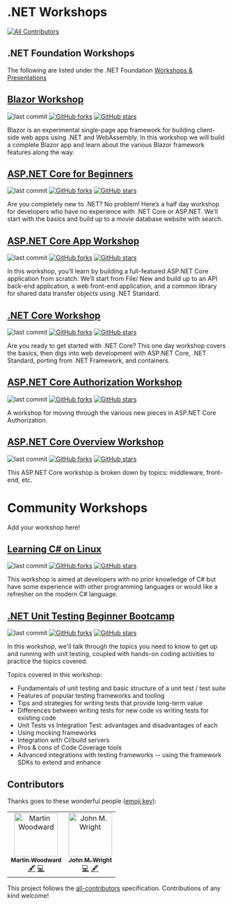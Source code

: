 # .NET Workshops
[![All Contributors](https://img.shields.io/badge/all_contributors-2-orange.svg?style=flat-square)](#contributors)

## .NET Foundation Workshops

The following are listed under the .NET Foundation [Workshops & Presentations](https://presentations.dotnetfoundation.org/)

## [Blazor Workshop](https://github.com/dotnet-presentations/blazor-workshop/)

![last commit](https://img.shields.io/github/last-commit/dotnet-presentations/blazor-workshop.svg?style=flat)
[![GitHub forks](https://img.shields.io/github/forks/dotnet-presentations/blazor-workshop.svg?style=social&label=Fork&maxAge=2592000)](https://GitHub.com/dotnet-presentations/blazor-workshop/network/)
[![GitHub stars](https://img.shields.io/github/stars/dotnet-presentations/blazor-workshop.svg?style=social&label=Star&maxAge=2592000)](https://GitHub.com/dotnet-presentations/blazor-workshop/stargazers/)

Blazor is an experimental single-page app framework for building client-side web apps using .NET and WebAssembly. In this workshop we will build a complete Blazor app and learn about the various Blazor framework features along the way.

## [ASP.NET Core for Beginners](https://github.com/dotnet-presentations/aspnetcore-for-beginners)

![last commit](https://img.shields.io/github/last-commit/dotnet-presentations/aspnetcore-for-beginners.svg?style=flat)
[![GitHub forks](https://img.shields.io/github/forks/dotnet-presentations/aspnetcore-for-beginners.svg?style=social&label=Fork&maxAge=2592000)](https://GitHub.com/dotnet-presentations/aspnetcore-for-beginners/network/)
[![GitHub stars](https://img.shields.io/github/stars/dotnet-presentations/aspnetcore-for-beginners.svg?style=social&label=Star&maxAge=2592000)](https://GitHub.com/dotnet-presentations/aspnetcore-for-beginners/stargazers/)

Are you completely new to .NET? No problem! Here’s a half day workshop for developers who have no experience with .NET Core or ASP.NET. We’ll start with the basics and build up to a movie database website with search.

## [ASP.NET Core App Workshop](https://github.com/dotnet-presentations/aspnetcore-app-workshop)

![last commit](https://img.shields.io/github/last-commit/dotnet-presentations/aspnetcore-app-workshop.svg?style=flat)
[![GitHub forks](https://img.shields.io/github/forks/dotnet-presentations/aspnetcore-app-workshop.svg?style=social&label=Fork&maxAge=2592000)](https://GitHub.com/dotnet-presentations/aspnetcore-app-workshop/network/)
[![GitHub stars](https://img.shields.io/github/stars/dotnet-presentations/aspnetcore-app-workshop.svg?style=social&label=Star&maxAge=2592000)](https://GitHub.com/dotnet-presentations/aspnetcore-app-workshop/stargazers/)

In this workshop, you’ll learn by building a full-featured ASP.NET Core application from scratch. We’ll start from File/ New and build up to an API back-end application, a web front-end application, and a common library for shared data transfer objects using .NET Standard.

## [.NET Core Workshop](https://github.com/dotnet-presentations/dotnetcore-workshop)

![last commit](https://img.shields.io/github/last-commit/dotnet-presentations/dotnetcore-workshop.svg?style=flat)
[![GitHub forks](https://img.shields.io/github/forks/dotnet-presentations/dotnetcore-workshop.svg?style=social&label=Fork&maxAge=2592000)](https://GitHub.com/dotnet-presentations/dotnetcore-workshop/network/)
[![GitHub stars](https://img.shields.io/github/stars/dotnet-presentations/dotnetcore-workshop.svg?style=social&label=Star&maxAge=2592000)](https://GitHub.com/dotnet-presentations/dotnetcore-workshop/stargazers/)

Are you ready to get started with .NET Core? This one day workshop covers the basics, then digs into web development with ASP.NET Core, .NET Standard, porting from .NET Framework, and containers.

## [ASP.NET Core Authorization Workshop](https://github.com/blowdart/AspNetAuthorizationWorkshop)

![last commit](https://img.shields.io/github/last-commit/blowdart/AspNetAuthorizationWorkshop.svg?style=flat)
[![GitHub forks](https://img.shields.io/github/forks/blowdart/AspNetAuthorizationWorkshop.svg?style=social&label=Fork&maxAge=2592000)](https://GitHub.com/blowdart/AspNetAuthorizationWorkshop/network/)
[![GitHub stars](https://img.shields.io/github/stars/blowdart/AspNetAuthorizationWorkshop.svg?style=social&label=Star&maxAge=2592000)](https://GitHub.com/blowdart/AspNetAuthorizationWorkshop/stargazers/)

A workshop for moving through the various new pieces in ASP.NET Core Authorization.

## [ASP.NET Core Overview Workshop](https://github.com/dotnet-presentations/aspnetcore-workshop)

![last commit](https://img.shields.io/github/last-commit/dotnet-presentations/aspnetcore-workshop.svg?style=flat)
[![GitHub forks](https://img.shields.io/github/forks/dotnet-presentations/aspnetcore-workshop.svg?style=social&label=Fork&maxAge=2592000)](https://GitHub.com/dotnet-presentations/aspnetcore-workshop/network/)
[![GitHub stars](https://img.shields.io/github/stars/dotnet-presentations/aspnetcore-workshop.svg?style=social&label=Star&maxAge=2592000)](https://GitHub.com/dotnet-presentations/aspnetcore-workshop/stargazers/)

This ASP.NET Core workshop is broken down by topics: middleware, front-end, etc.

# Community Workshops

Add your workshop here!

## [Learning C# on Linux](https://github.com/martinwoodward/csharpworkshop)

![last commit](https://img.shields.io/github/last-commit/martinwoodward/csharpworkshop.svg?style=flat)
[![GitHub forks](https://img.shields.io/github/forks/martinwoodward/csharpworkshop.svg?style=social&label=Fork&maxAge=2592000)](https://GitHub.com/martinwoodward/csharpworkshop/network/)
[![GitHub stars](https://img.shields.io/github/stars/martinwoodward/csharpworkshop.svg?style=social&label=Star&maxAge=2592000)](https://GitHub.com/martinwoodward/csharpworkshop/stargazers/)

This workshop is aimed at developers with no prior knowledge of C# but have some experience with other programming languages or would like a refresher on the modern C# language.


## [.NET Unit Testing Beginner Bootcamp](https://wrightfully.com/unittestworkshop)

![last commit](https://img.shields.io/github/last-commit/johnmwright/UnitTestingBootcamp.svg?style=flat)
[![GitHub forks](https://img.shields.io/github/forks/johnmwright/UnitTestingBootcamp.svg?style=social&label=Fork&maxAge=2592000)](https://GitHub.com/johnmwright/UnitTestingBootcamp/network/)
[![GitHub stars](https://img.shields.io/github/stars/johnmwright/UnitTestingBootcamp.svg?style=social&label=Star&maxAge=2592000)](https://GitHub.com/johnmwright/UnitTestingBootcamp/stargazers/)

In this workshop, we'll talk through the topics you need to know to get up and running with unit testing, coupled with hands-on coding activities to practice the topics covered. 

Topics covered in this workshop:

- Fundamentals of unit testing and basic structure of a unit test / test suite
- Features of popular testing frameworks and tooling
- Tips and strategies for writing tests that provide long-term value
- Differences between writing tests for new code vs writing tests for existing code
- Unit Tests vs Integration Test: advantages and disadvantages of each
- Using mocking frameworks
- Integration with CI/build servers
- Pros & cons of Code Coverage tools
- Advanced integrations with testing frameworks -- using the framework SDKs to extend and enhance

## Contributors

Thanks goes to these wonderful people ([emoji key](https://allcontributors.org/docs/en/emoji-key)):

<!-- ALL-CONTRIBUTORS-LIST:START - Do not remove or modify this section -->
<!-- prettier-ignore -->
<table><tr><td align="center"><a href="http://woodwardweb.com"><img src="https://avatars2.githubusercontent.com/u/856858?v=4" width="100px;" alt="Martin Woodward"/><br /><sub><b>Martin Woodward</b></sub></a><br /><a href="#content-martinwoodward" title="Content">🖋</a> <a href="https://github.com/spboyer/dotnet-workshops/commits?author=martinwoodward" title="Code">💻</a></td><td align="center"><a href="https://wrightfully.com"><img src="https://avatars1.githubusercontent.com/u/3373249?v=4" width="100px;" alt="John M. Wright"/><br /><sub><b>John M. Wright</b></sub></a><br /><a href="https://github.com/spboyer/dotnet-workshops/commits?author=johnmwright" title="Code">💻</a> <a href="#content-johnmwright" title="Content">🖋</a></td></tr></table>

<!-- ALL-CONTRIBUTORS-LIST:END -->

This project follows the [all-contributors](https://github.com/all-contributors/all-contributors) specification. Contributions of any kind welcome!
